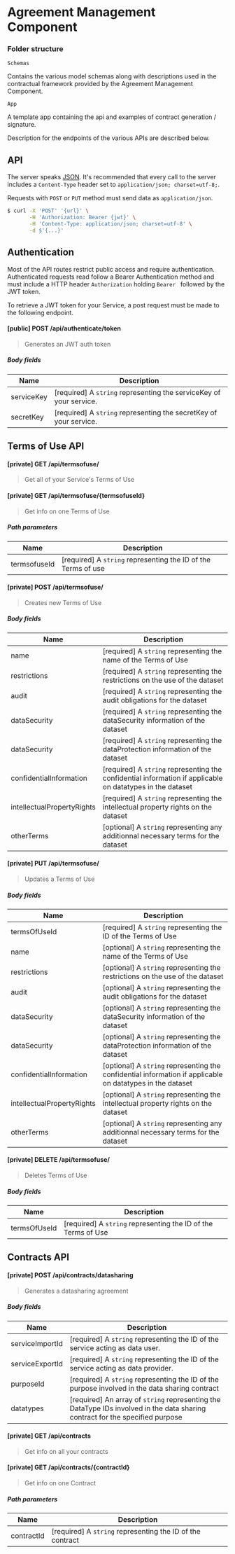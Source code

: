 # Agreement Management Component

### Folder structure

`Schemas`

Contains the various model schemas along with descriptions used in the contractual framework provided by the Agreement Management Component.

`App`

A template app containing the api and examples of contract generation / signature.

Description for the endpoints of the various APIs are described below.

## API

The server speaks [JSON](https://en.wikipedia.org/wiki/JSON). It's recommended that every call to the server includes a `Content-Type` header set to `application/json; charset=utf-8;`.

Requests with `POST` or `PUT` method must send data as `application/json`.

```bash
$ curl -X 'POST' '{url}' \
       -H 'Authorization: Bearer {jwt}' \
       -H 'Content-Type: application/json; charset=utf-8' \
       -d $'{...}'
```

## Authentication

Most of the API routes restrict public access and require authentication. Authenticated requests read follow a Bearer Authentication method and must include a HTTP header `Authorization` holding `Bearer ` followed by the JWT token.

To retrieve a JWT token for your Service, a post request must be made to the following endpoint.

#### [public] POST /api/authenticate/token

> Generates an JWT auth token

##### Body fields

| Name | Description |
| --- | --- |
| serviceKey | [required] A `string` representing the serviceKey of your service. |
| secretKey | [required] A `string` representing the secretKey of your service. |

## Terms of Use API

#### [private] GET /api/termsofuse/

> Get all of your Service's Terms of Use

#### [private] GET /api/termsofuse/{termsofuseId}

> Get info on one Terms of Use

##### Path parameters

| Name         | Description                                                   |
| ------------ | ------------------------------------------------------------- |
| termsofuseId | [required] A `string` representing the ID of the Terms of use |

#### [private] POST /api/termsofuse/

> Creates new Terms of Use

##### Body fields

| Name | Description |
| --- | --- |
| name | [required] A `string` representing the name of the Terms of Use |
| restrictions | [required] A `string` representing the restrictions on the use of the dataset |
| audit | [required] A `string` representing the audit obligations for the dataset |
| dataSecurity | [required] A `string` representing the dataSecurity information of the dataset |
| dataSecurity | [required] A `string` representing the dataProtection information of the dataset |
| confidentialInformation | [required] A `string` representing the confidential information if applicable on datatypes in the dataset |
| intellectualPropertyRights | [required] A `string` representing the intellectual property rights on the dataset |
| otherTerms | [optional] A `string` representing any additionnal necessary terms for the dataset |

#### [private] PUT /api/termsofuse/

> Updates a Terms of Use

##### Body fields

| Name | Description |
| --- | --- |
| termsOfUseId | [required] A `string` representing the ID of the Terms of Use |
| name | [optional] A `string` representing the name of the Terms of Use |
| restrictions | [optional] A `string` representing the restrictions on the use of the dataset |
| audit | [optional] A `string` representing the audit obligations for the dataset |
| dataSecurity | [optional] A `string` representing the dataSecurity information of the dataset |
| dataSecurity | [optional] A `string` representing the dataProtection information of the dataset |
| confidentialInformation | [optional] A `string` representing the confidential information if applicable on datatypes in the dataset |
| intellectualPropertyRights | [optional] A `string` representing the intellectual property rights on the dataset |
| otherTerms | [optional] A `string` representing any additionnal necessary terms for the dataset |

#### [private] DELETE /api/termsofuse/

> Deletes Terms of Use

##### Body fields

| Name         | Description                                                   |
| ------------ | ------------------------------------------------------------- |
| termsOfUseId | [required] A `string` representing the ID of the Terms of Use |

## Contracts API

#### [private] POST /api/contracts/datasharing

> Generates a datasharing agreement

##### Body fields

| Name | Description |
| --- | --- |
| serviceImportId | [required] A `string` representing the ID of the service acting as data user. |
| serviceExportId | [required] A `string` representing the ID of the service acting as data provider. |
| purposeId | [required] A `string` representing the ID of the purpose involved in the data sharing contract |
| datatypes | [required] An array of `string` representing the DataType IDs involved in the data sharing contract for the specified purpose |

#### [private] GET /api/contracts

> Get info on all your contracts

#### [private] GET /api/contracts/{contractId}

> Get info on one Contract

##### Path parameters

| Name       | Description                                               |
| ---------- | --------------------------------------------------------- |
| contractId | [required] A `string` representing the ID of the contract |
